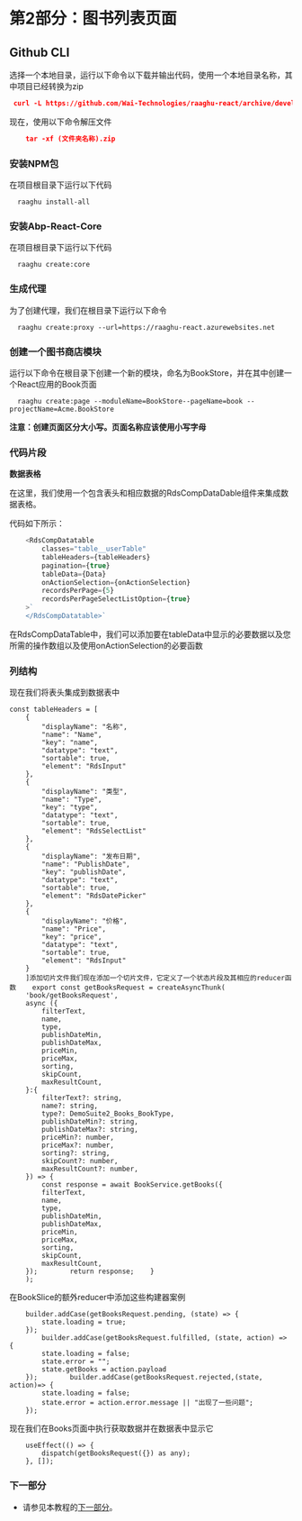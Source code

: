 # 第2部分：图书列表页面

Github CLI
----------

选择一个本地目录，运行以下命令以下载并输出代码，使用一个本地目录名称，其中项目已经转换为zip

```json
 curl -L https://github.com/Wai-Technologies/raaghu-react/archive/development-abp.zip --output (文件夹名称).zip
```

现在，使用以下命令解压文件

```json
    tar -xf (文件夹名称).zip
```

### 安装NPM包

在项目根目录下运行以下代码

```shell
  raaghu install-all
```

### 安装Abp-React-Core

在项目根目录下运行以下代码

```shell
  raaghu create:core
```

### 生成代理

为了创建代理，我们在根目录下运行以下命令

```shell
  raaghu create:proxy --url=https://raaghu-react.azurewebsites.net
```

### 创建一个图书商店模块

运行以下命令在根目录下创建一个新的模块，命名为BookStore，并在其中创建一个React应用的Book页面

```shell
  raaghu create:page --moduleName=BookStore--pageName=book --projectName=Acme.BookStore
```

**注意：创建页面区分大小写。页面名称应该使用小写字母**

### 代码片段

**数据表格**

在这里，我们使用一个包含表头和相应数据的RdsCompDataDable组件来集成数据表格。

代码如下所示：

```javascript
    <RdsCompDatatable
        classes="table__userTable"
        tableHeaders={tableHeaders}
        pagination={true}
        tableData={Data}
        onActionSelection={onActionSelection}
        recordsPerPage={5}
        recordsPerPageSelectListOption={true}
    >`
    </RdsCompDatatable>`
```

在RdsCompDataTable中，我们可以添加要在tableData中显示的必要数据以及您所需的操作数组以及使用onActionSelection的必要函数

### 列结构

现在我们将表头集成到数据表中

```shell
const tableHeaders = [
    {
        "displayName": "名称",
        "name": "Name",
        "key": "name",
        "datatype": "text",
        "sortable": true,
        "element": "RdsInput"
    },
    {
        "displayName": "类型",
        "name": "Type",
        "key": "type",
        "datatype": "text",
        "sortable": true,
        "element": "RdsSelectList"
    },
    {
        "displayName": "发布日期",
        "name": "PublishDate",
        "key": "publishDate",
        "datatype": "text",
        "sortable": true,
        "element": "RdsDatePicker"
    },
    {
        "displayName": "价格",
        "name": "Price",
        "key": "price",
        "datatype": "text",
        "sortable": true,
        "element": "RdsInput"
    }
    ]添加切片文件我们现在添加一个切片文件，它定义了一个状态片段及其相应的reducer函数    export const getBooksRequest = createAsyncThunk(
    'book/getBooksRequest',
    async ({
        filterText,
        name,
        type,
        publishDateMin,
        publishDateMax,
        priceMin,
        priceMax,
        sorting,
        skipCount,
        maxResultCount,
    }:{
        filterText?: string,
        name?: string,
        type?: DemoSuite2_Books_BookType,
        publishDateMin?: string,
        publishDateMax?: string,
        priceMin?: number,
        priceMax?: number,
        sorting?: string,
        skipCount?: number,
        maxResultCount?: number,
    }) => {
        const response = await BookService.getBooks({
        filterText,
        name,
        type,
        publishDateMin,
        publishDateMax,
        priceMin,
        priceMax,
        sorting,
        skipCount,
        maxResultCount,
    });        return response;    }
    );
```

在BookSlice的额外reducer中添加这些构建器案例

```shell
    builder.addCase(getBooksRequest.pending, (state) => {
        state.loading = true;
    });
        builder.addCase(getBooksRequest.fulfilled, (state, action) => {
        state.loading = false;
        state.error = "";
        state.getBooks = action.payload
    });        builder.addCase(getBooksRequest.rejected,(state, action)=> {
        state.loading = false;
        state.error = action.error.message || "出现了一些问题";
    });
```

现在我们在Books页面中执行获取数据并在数据表中显示它

```shell
    useEffect(() => {
        dispatch(getBooksRequest({}) as any);
    }, []);
```

### 下一部分

* 请参见本教程的[下一部分](Creating-Updating-And-Deleting-Book.md)。
